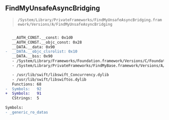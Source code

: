 ## FindMyUnsafeAsyncBridging

> `/System/Library/PrivateFrameworks/FindMyUnsafeAsyncBridging.framework/Versions/A/FindMyUnsafeAsyncBridging`

```diff

   __AUTH_CONST.__const: 0x1d0
   __AUTH_CONST.__objc_const: 0x28
   __DATA.__data: 0x90
-  __DATA.__objc_clsrolist: 0x10
   __DATA.__bss: 0x90
   - /System/Library/Frameworks/Foundation.framework/Versions/C/Foundation
   - /System/Library/PrivateFrameworks/FindMyBase.framework/Versions/A/FindMyBase

   - /usr/lib/swift/libswift_Concurrency.dylib
   - /usr/lib/swift/libswiftos.dylib
   Functions: 68
-  Symbols:   92
+  Symbols:   91
   CStrings:  5
 
Symbols:
- _generic_ro_datas

```
